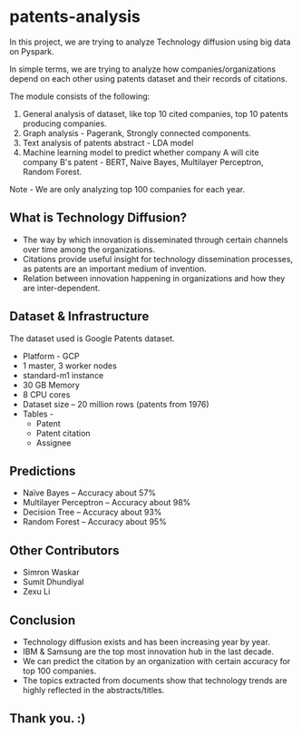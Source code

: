# patents-analysis

In this project, we are trying to analyze Technology diffusion using big data on Pyspark. 

In simple terms, we are trying to analyze how companies/organizations depend on each other using patents dataset and their records of citations.

The module consists of the following:

1. General analysis of dataset, like top 10 cited companies, top 10 patents producing companies.
2. Graph analysis - Pagerank, Strongly connected components.
3. Text analysis of patents abstract - LDA model
4. Machine learning model to predict whether company A will cite company B's patent - BERT, Naive Bayes, Multilayer Perceptron, Random Forest.

Note - We are only analyzing top 100 companies for each year.

## What is Technology Diffusion?

* The way by which innovation is disseminated through certain channels over time among the organizations.
* Citations provide useful insight for technology dissemination processes, as patents are an important medium of invention.
* Relation between innovation happening in organizations and how they are inter-dependent.

## Dataset & Infrastructure

The dataset used is Google Patents dataset.

* Platform - GCP
* 1 master, 3 worker nodes
* standard-m1 instance
* 30 GB Memory
* 8 CPU cores
* Dataset size – 20 million rows (patents from 1976)
* Tables -
  * Patent
  * Patent citation
  * Assignee


## Predictions

* Naïve Bayes – Accuracy about 57%
* Multilayer Perceptron – Accuracy about 98%
* Decision Tree – Accuracy about 93%
* Random Forest – Accuracy about 95%


## Other Contributors

- Simron Waskar
- Sumit Dhundiyal
- Zexu Li 


## Conclusion

* Technology diffusion exists and has been increasing year by year.
* IBM & Samsung are the top most innovation hub in the last decade.
* We can predict the citation by an organization with certain accuracy for top 100 companies.
* The topics extracted from documents show that technology trends are highly reflected in the abstracts/titles.

## Thank you. :)

